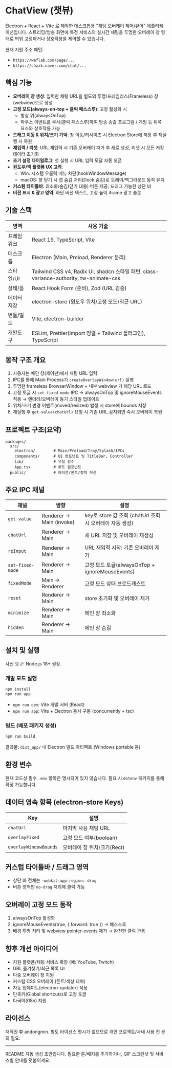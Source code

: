 # ChatView (챗뷰)

Electron + React + Vite 로 제작한 데스크톱용 "채팅 오버레이 제어/뷰어" 애플리케이션입니다. 
스트리밍/방송 화면에 특정 서비스의 실시간 채팅을 투명한 오버레이 창 형태로 띄워 고정하거나 상호작용을 제어할 수 있습니다.

현재 지원 주소 패턴:
- `https://weflab.com/page/...`
- `https://chzzk.naver.com/chat/...`

## 핵심 기능
- **오버레이 창 생성**: 입력한 채팅 URL을 별도의 투명/프레임리스(Frameless) 창(webview)으로 생성
- **고정 모드(always-on-top + 클릭 패스스루)**: 고정 활성화 시
  - 항상 위(alwaysOnTop)
  - 마우스 이벤트를 무시(클릭 패스스루)하여 방송 송출 프로그램 / 게임 등 뒤쪽 요소와 상호작용 가능
- **드래그 이동 & 위치/크기 기억**: 창 이동/리사이즈 시 Electron Store에 저장 후 재실행 시 복원
- **재입력 / 리셋**: URL 재입력 시 기존 오버레이 파기 후 새로 생성, 리셋 시 모든 저장 데이터 초기화
- **초기 설정 다이얼로그**: 첫 실행 시 URL 입력 모달 자동 오픈
- **윈도우/맥 플랫폼 UX 고려**: 
  - Win: 시스템 우클릭 메뉴 차단(hookWindowMessage)
  - macOS: 창 닫기 시 앱 숨김 처리(Dock 숨김)로 트레이/백그라운드 동작 유지
- **커스텀 타이틀바**: 최소화/숨김(닫기 대용) 버튼 제공; 드래그 가능한 상단 바
- **버전 표시 & 광고 영역**: 하단 버전 텍스트, 고정 높이 iframe 광고 슬롯

## 기술 스택
| 영역 | 사용 기술 |
|------|-----------|
| 프레임워크 | React 19, TypeScript, Vite |
| 데스크톱 | Electron (Main, Preload, Renderer 분리) |
| 스타일/UI | Tailwind CSS v4, Radix UI, shadcn 스타일 패턴, class-variance-authority, tw-animate-css |
| 상태/폼 | React Hook Form (준비), Zod (URL 검증) |
| 데이터 저장 | electron-store (윈도우 위치/고정 모드/최근 URL) |
| 번들/빌드 | Vite, electron-builder |
| 개발도구 | ESLint, Prettier(import 정렬 + Tailwind 플러그인), TypeScript |

## 동작 구조 개요
1. 사용자는 메인 창(제어판)에서 채팅 URL 입력
2. IPC를 통해 Main Process가 `createOverlayWindow(url)` 실행
3. 투명한 frameless BrowserWindow + 내부 webview 가 해당 URL 로드
4. 고정 토글 시 `set-fixed-mode` IPC → alwaysOnTop 및 ignoreMouseEvents 적용 → 렌더러/오버레이 동기 스타일 업데이트
5. 위치/크기 변경 이벤트(moved/resized) 발생 시 store에 bounds 저장
6. 재실행 후 `get-value(chatUrl)` 요청 시 기존 URL 감지되면 즉시 오버레이 복원

## 프로젝트 구조(요약)
```
packages/
  src/
    electron/        # Main/Preload/Tray/Splash/IPCs
    components/      # UI 컴포넌트 및 TitleBar, Controller
    lib/             # 유틸 함수
    App.tsx          # 루트 컴포넌트
  public/            # 아이콘/폰트/정적 자산
```

## 주요 IPC 채널
| 채널 | 방향 | 설명 |
|------|------|------|
| `get-value` | Renderer → Main (invoke) | key로 store 값 조회 (chatUrl 조회 시 오버레이 자동 생성) |
| `chatUrl` | Renderer → Main | 새 URL 저장 및 오버레이 재생성 |
| `reInput` | Renderer → Main | URL 재입력 시작: 기존 오버레이 제거 |
| `set-fixed-mode` | Renderer → Main | 고정 모드 토글(alwaysOnTop + ignoreMouseEvents) |
| `fixedMode` | Main → Renderer | 고정 모드 상태 브로드캐스트 |
| `reset` | Renderer → Main | store 초기화 및 오버레이 제거 |
| `minimize` | Renderer → Main | 메인 창 최소화 |
| `hidden` | Renderer → Main | 메인 창 숨김 |

## 설치 및 실행
사전 요구: Node.js 18+ 권장.

### 개발 모드 실행
```bash
npm install
npm run app
```
- `npm run dev`: Vite 개발 서버 (React)
- `npm run app`: Vite + Electron 동시 구동 (concurrently + tsc)

### 빌드 (배포 패키지 생성)
```bash
npm run build
```
결과물: `dist_app/` 내 Electron 빌드 아티팩트 (Windows portable 등)

## 환경 변수
현재 코드상 필수 `.env` 항목은 명시되어 있지 않습니다. 필요 시 `dotenv` 패키지를 통해 확장 가능합니다.

## 데이터 영속 항목 (electron-store Keys)
| Key | 설명 |
|-----|------|
| `chatUrl` | 마지막 사용 채팅 URL |
| `overlayFixed` | 고정 모드 여부(boolean) |
| `overlayWindowBounds` | 오버레이 창 위치/크기(Rect) |

## 커스텀 타이틀바 / 드래그 영역
- 상단 바 전체는 `-webkit-app-region: drag`
- 버튼 영역만 `no-drag` 처리해 클릭 가능

## 오버레이 고정 모드 동작
1. alwaysOnTop 활성화
2. ignoreMouseEvents(true, { forward: true }) → 패스스루
3. 배경 투명 처리 및 webview pointer-events 제거 → 완전한 클릭 관통

## 향후 개선 아이디어
- 지원 플랫폼/채팅 서비스 확장 (예: YouTube, Twitch)
- URL 즐겨찾기/최근 목록 UI
- 다중 오버레이 창 지원
- 커스텀 CSS 오버레이 (폰트/색상 테마)
- 자동 업데이트(electron-updater) 적용
- 단축키(Global shortcuts)로 고정 토글
- 다국어(i18n) 지원

## 라이선스
저작권 © andongmin. 별도 라이선스 명시가 없으므로 개인 프로젝트/사내 사용 전 문의 필요.

---
README 자동 생성 초안입니다. 필요한 톤/배지를 추가하거나, GIF 스크린샷 및 서비스별 안내를 덧붙이세요.
